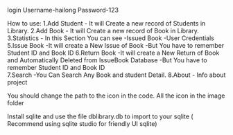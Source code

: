 login
Username-hailong
Password-123

How to use:
1.Add Student
     - It will Create a new record of Students in Library.
2.Add Book
     - It will Create a new record of Book in Library.
3.Statistics
     - In this Section You can see
                           -Issued Book
                           -User Credentials
5.Issue Book
     -It will create a New Issue of Book
     -But You have to remember Student ID and Book ID
6.Return Book
     -It will create a New Return of Book and Automatically Deleted from IssueBook Database
     -But You have to remember Student ID and Book ID   
7.Search
     -You Can Search Any Book and student Detail.
8.About
    - Info about project
    
You should change the path to the icon in the code. All the icon in the image folder

Install sqlite and use the file dblibrary.db to import to your sqlite ( Recommend using sqlite studio for friendly UI sqlite)
